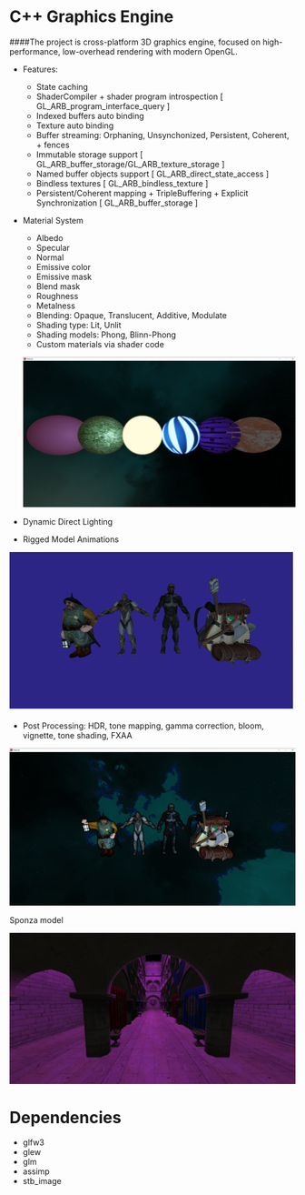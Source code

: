 # C++ Graphics Engine

####The project is cross-platform 3D graphics engine, focused on high-performance, low-overhead rendering with modern OpenGL.

- Features:
    - State caching
    - ShaderCompiler + shader program introspection [ GL_ARB_program_interface_query ]
    - Indexed buffers auto binding
    - Texture auto binding
    - Buffer streaming: Orphaning, Unsynchonized, Persistent, Coherent, + fences
    - Immutable storage support [ GL_ARB_buffer_storage/GL_ARB_texture_storage ]
    - Named buffer objects support [  GL_ARB_direct_state_access ]
    - Bindless textures [ GL_ARB_bindless_texture ]
    - Persistent/Coherent mapping + TripleBuffering + Explicit Synchronization [ GL_ARB_buffer_storage ]

- Material System
  - Albedo
  - Specular
  - Normal
  - Emissive color
  - Emissive mask
  - Blend mask
  - Roughness
  - Metalness
  + Blending: Opaque, Translucent, Additive, Modulate
  + Shading type: Lit, Unlit
  + Shading models: Phong, Blinn-Phong
  + Custom materials via shader code
  
  ![](screenshots/materials.png)
  
- Dynamic Direct Lighting
- Rigged Model Animations

![me](screenshots/model_loader.gif)

- Post Processing: HDR, tone mapping, gamma correction, bloom, vignette, tone shading, FXAA

![](screenshots/tone_shading.png)

Sponza model

![](screenshots/sponza.png)

# Dependencies
- glfw3
- glew
- glm
- assimp
- stb_image
